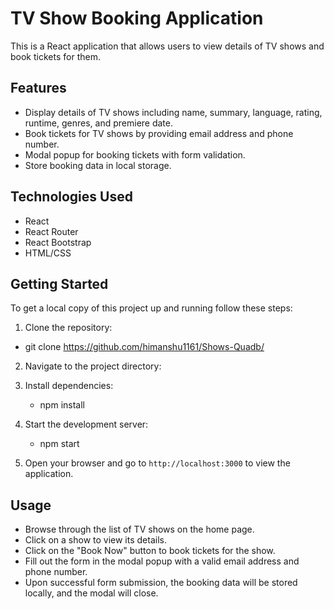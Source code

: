 # TV Show Booking Application 

This is a React application that allows users to view details of TV shows and book tickets for them.

## Features

- Display details of TV shows including name, summary, language, rating, runtime, genres, and premiere date.
- Book tickets for TV shows by providing email address and phone number.
- Modal popup for booking tickets with form validation.
- Store booking data in local storage.

## Technologies Used

- React
- React Router
- React Bootstrap
- HTML/CSS

## Getting Started

To get a local copy of this project up and running follow these steps:

1. Clone the repository:
  - git clone https://github.com/himanshu1161/Shows-Quadb/

2. Navigate to the project directory:

3. Install dependencies:
   - npm install

4. Start the development server:
   - npm start

5. Open your browser and go to `http://localhost:3000` to view the application.

## Usage

- Browse through the list of TV shows on the home page.
- Click on a show to view its details.
- Click on the "Book Now" button to book tickets for the show.
- Fill out the form in the modal popup with a valid email address and phone number.
- Upon successful form submission, the booking data will be stored locally, and the modal will close.
